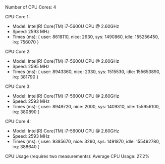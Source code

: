 Number of CPU Cores: 4

CPU Core 1:
- Model: Intel(R) Core(TM) i7-5600U CPU @ 2.60GHz
- Speed: 2593 MHz
- Times (ms): {
  user: 8618110,
  nice: 2930,
  sys: 1490860,
  idle: 155256450,
  irq: 756070
}

CPU Core 2:
- Model: Intel(R) Core(TM) i7-5600U CPU @ 2.60GHz
- Speed: 2595 MHz
- Times (ms): {
  user: 8943360,
  nice: 2330,
  sys: 1515530,
  idle: 155653890,
  irq: 381790
}

CPU Core 3:
- Model: Intel(R) Core(TM) i7-5600U CPU @ 2.60GHz
- Speed: 2593 MHz
- Times (ms): {
  user: 8949720,
  nice: 2000,
  sys: 1409310,
  idle: 155956100,
  irq: 380890
}

CPU Core 4:
- Model: Intel(R) Core(TM) i7-5600U CPU @ 2.60GHz
- Speed: 2593 MHz
- Times (ms): {
  user: 9385670,
  nice: 3290,
  sys: 1491870,
  idle: 155492780,
  irq: 388640
}

CPU Usage (requires two measurements):
Average CPU Usage: 27.2%
